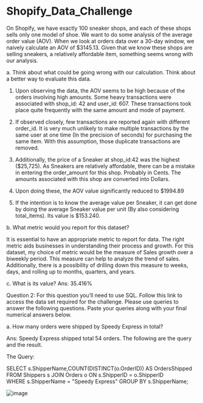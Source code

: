 # Shopify_Data_Challenge

On Shopify, we have exactly 100 sneaker shops, and each of these shops sells only one model of shoe. We want to do some analysis of the average order value (AOV). When we look at orders data over a 30-day window, we naively calculate an AOV of $3145.13. Given that we know these shops are selling sneakers, a relatively affordable item, something seems wrong with our analysis. 

a.	Think about what could be going wrong with our calculation. Think about a better way to evaluate this data. 

 1.	Upon observing the data, the AOV seems to be high because of the orders involving high amounts. Some heavy transactions were associated with shop_id: 42 and user_id: 607. These transactions took place quite frequently with the same amount and mode of payment. 

 2.	If observed closely, few transactions are reported again with different order_id. It is very much unlikely to make multiple transactions by the same user at one time (In the precision of seconds) for purchasing the same item. With this assumption, those duplicate transactions are removed.

 3. Additionally, the price of a Sneaker at shop_id:42 was the highest ($25,725). As Sneakers are relatively affordable, there can be a mistake in entering the order_amount for this shop. Probably in Cents. The amounts associated with this shop are converted into Dollars.

 4. Upon doing these, the AOV value significantly reduced to $1994.89

 5. If the intention is to know the average value per Sneaker, it can get done by doing the average Sneaker value per unit (By also considering total_items). Its value is $153.240.



b.	What metric would you report for this dataset?

  It is essential to have an appropriate metric to report for data. The right metric  aids businesses in understanding their process and growth. For this dataset,     my choice of metric would be the measure of Sales growth over a biweekly period. This measure can help to analyze the trend of sales. Additionally, there is a       possibility of drilling down this measure to weeks, days, and rolling up to months, quarters, and years.


c.	What is its value?
Ans: 35.416%



Question 2: For this question you’ll need to use SQL. Follow this link to access the data set required for the challenge. Please use queries to answer the following questions. Paste your queries along with your final numerical answers below.

a.	How many orders were shipped by Speedy Express in total?

Ans: Speedy Express shipped total 54 orders. The following are the query and the result.  

The Query:

SELECT s.ShipperName,COUNT(DISTINCT(o.OrderID)) AS OrdersShipped
FROM Shippers s JOIN Orders o 
ON s.ShipperID = o.ShipperID  
WHERE s.ShipperName = "Speedy Express"
GROUP BY s.ShipperName;


![image](https://user-images.githubusercontent.com/89163061/169713902-f41591f9-a78b-4392-8501-a5542ed5f73b.png)



